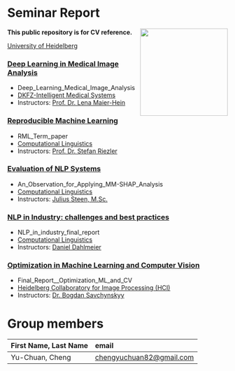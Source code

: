 # Seminar Report
 <img src="https://upload.wikimedia.org/wikipedia/commons/e/ea/Ruprecht-Karls-Universit%C3%A4t_Heidelberg_Logo.svg" align="right" width="200px"/>
 
**This public repository is for CV reference.**

[University of Heidelberg](https://www.uni-heidelberg.de/en)

### **[Deep Learning in Medical Image Analysis](https://www.dkfz.de/en/imsy/deep-learning-in-medical-image-analysis)**

- Deep_Learning_Medical_Image_Analysis
- [DKFZ-Intelligent Medical Systems](https://www.dkfz.de/en/imsy)
- Instructors: [Prof. Dr. Lena Maier-Hein](https://www.dkfz.de/en/employees/lena-maier-hein)

### **[Reproducible Machine Learning](https://www.cl.uni-heidelberg.de/courses/ss24/reproducible_machine_learning/)**

- RML_Term_paper
- [Computational Linguistics](https://www.cl.uni-heidelberg.de/courses/)
- Instructors: [Prof. Dr. Stefan Riezler](https://www.cl.uni-heidelberg.de/statnlpgroup/members/riezler/)


### **[Evaluation of NLP Systems](https://www.cl.uni-heidelberg.de/courses/ws23/eval_nlp/)**

- An_Observation_for_Applying_MM-SHAP_Analysis
- [Computational Linguistics](https://www.cl.uni-heidelberg.de/courses/)
- Instructors: [Julius Steen, M.Sc.](https://www.cl.uni-heidelberg.de/~steen/)

### **[NLP in Industry: challenges and best practices](https://www.cl.uni-heidelberg.de/courses/ws21/industry/)**

- NLP_in_industry_final_report
- [Computational Linguistics](https://www.cl.uni-heidelberg.de/courses/)
- Instructors: [Daniel Dahlmeier](https://www.cl.uni-heidelberg.de/~dahlmeier/)

### **[Optimization in Machine Learning and Computer Vision](https://hci.iwr.uni-heidelberg.de/content/optml-seminar-SoSe23)**

- Final_Report__Optimization_ML_and_CV
- [Heidelberg Collaboratory for Image Processing (HCI)](https://hci.iwr.uni-heidelberg.de/)
- Instructors: [Dr. Bogdan Savchynskyy](https://hci.iwr.uni-heidelberg.de/vislearn/people/bogdan/)


# Group members
| First Name, Last Name| email |
|:-------|:-------|
| Yu-Chuan, Cheng | chengyuchuan82@gmail.com |
